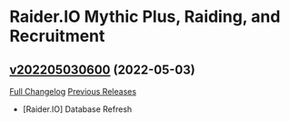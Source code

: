 # Raider.IO Mythic Plus, Raiding, and Recruitment

## [v202205030600](https://github.com/RaiderIO/raiderio-addon/tree/v202205030600) (2022-05-03)
[Full Changelog](https://github.com/RaiderIO/raiderio-addon/compare/v202205020600...v202205030600) [Previous Releases](https://github.com/RaiderIO/raiderio-addon/releases)

- [Raider.IO] Database Refresh  
